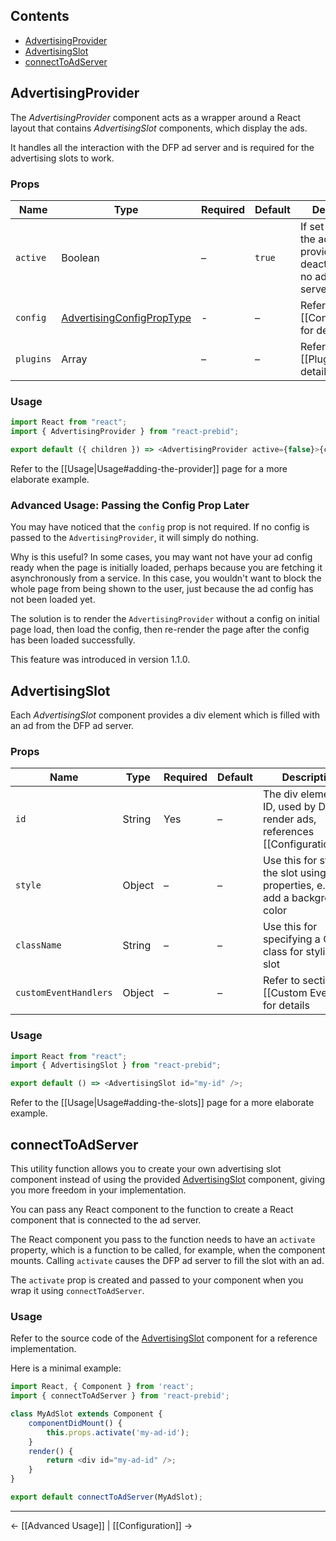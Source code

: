 ## Contents

* [AdvertisingProvider](#advertisingprovider)
* [AdvertisingSlot](#advertisingslot)
* [connectToAdServer](#connecttoadserver)

## AdvertisingProvider

The _AdvertisingProvider_ component acts as a wrapper around a React layout that contains _AdvertisingSlot_ components,
which display the ads.

It handles all the interaction with the DFP ad server and is required for the advertising slots to work.

### Props

| Name      | Type                                                                                                                                          | Required       | Default | Description                                                                          |
| --------- | --------------------------------------------------------------------------------------------------------------------------------------------- | -------------- | ------- | ------------------------------------------------------------------------------------ |
| `active`  | Boolean                                                                                                                                       | –              | `true`  | If set to `false`, the advertising provider is deactivated and no ads will be served |
| `config`  | [AdvertisingConfigPropType](https://github.com/technology-ebay-de/react-prebid/blob/master/src/components/utils/AdvertisingConfigPropType.js) | - | –       | Refer to section [[Configuration]] for details                                       |
| `plugins` | Array                                                                                                                                         | –              | –       | Refer to section [[Plugins]] for details                                             |

### Usage

```javascript
import React from "react";
import { AdvertisingProvider } from "react-prebid";

export default ({ children }) => <AdvertisingProvider active={false}>{children}</AdvertisingProvider>;
```

Refer to the [[Usage|Usage#adding-the-provider]] page for a more elaborate example.

### Advanced Usage: Passing the Config Prop Later

You may have noticed that the `config` prop is not required. If no config is passed to the `AdvertisingProvider`, it will simply do nothing.

Why is this useful? In some cases, you may want not have your ad config ready when the page is initially loaded, perhaps because you are fetching it asynchronously from a service. In this case, you wouldn't want to block the whole page from being shown to the user, just because the ad config has not been loaded yet.

The solution is to render the `AdvertisingProvider` without a config on initial page load, then load the config, then re-render the page after the config has been loaded successfully.

This feature was introduced in version 1.1.0.

## AdvertisingSlot

Each _AdvertisingSlot_ component provides a div element which is filled with an ad from the DFP ad server.

### Props 

| Name                  | Type   | Required | Default | Description                                                                        |
| --------------------- | ------ | -------- | ------- | ---------------------------------------------------------------------------------- |
| `id`                  | String | Yes      | –       | The div element's ID, used by DFP to render ads, references [[Configuration#id]] |
| `style`               | Object | –        | –       | Use this for styling the slot using CSS properties, e.g. to add a background color |
| `className`           | String | –        | –       | Use this for specifying a CSS class for styling the slot                           |
| `customEventHandlers` | Object | –        | –       | Refer to section [[Custom Events]] for details                                     |

### Usage

```javascript
import React from "react";
import { AdvertisingSlot } from "react-prebid";

export default () => <AdvertisingSlot id="my-id" />;
```

Refer to the [[Usage|Usage#adding-the-slots]] page for a more elaborate example.

## connectToAdServer

This utility function allows you to create your own advertising slot component instead of using the provided
[AdvertisingSlot](#advertisingslot) component, giving you more freedom in your implementation.

You can pass any React component to the function to create a React component that is connected to the ad server.

The React component you pass to the function needs to have an `activate` property, which is a function to be called, for
example, when the component mounts. Calling `activate` causes the DFP ad server to fill the slot with an ad.

The `activate` prop is created and passed to your component when you wrap it using `connectToAdServer`.

### Usage

Refer to the source code of the
[AdvertisingSlot](https://github.com/technology-ebay-de/react-prebid/blob/master/src/components/AdvertisingSlot.js)
component for a reference implementation.

Here is a minimal example:

```javascript
import React, { Component } from 'react';
import { connectToAdServer } from 'react-prebid';

class MyAdSlot extends Component {
    componentDidMount() {
        this.props.activate('my-ad-id');
    }
    render() {
        return <div id="my-ad-id" />;
    }
}

export default connectToAdServer(MyAdSlot);
```

---

← [[Advanced Usage]] | [[Configuration]] →
